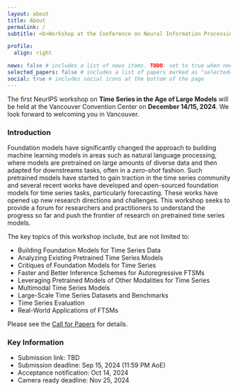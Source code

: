 ```yaml
---
layout: about
title: About
permalink: /
subtitle: <b>Workshop at the Conference on Neural Information Processing Systems (NeurIPS) 2024</b>

profile:
  align: right

news: false # includes a list of news items. TODO: set to true when needed
selected_papers: false # includes a list of papers marked as "selected={true}"
social: true # includes social icons at the bottom of the page
---
```


The first NeurIPS workshop on **Time Series in the Age of Large Models** will be held at the Vancouver Convention Center on **December 14/15, 2024**.
We look forward to welcoming you in Vancouver. 

### Introduction

Foundation models have significantly changed the approach to building machine learning models in areas such as natural language processing, where models are pretrained on large amounts of diverse data and then adapted for downstreams tasks, often in a _zero-shot_ fashion.
Such pretrained models have started to gain traction in the time series community and several recent works have developed and open-sourced foundation models for time series tasks, particularly forecasting.
These works have opened up new research directions and challenges.
This workshop seeks to provide a forum for researchers and practitioners to understand the progress so far and push the frontier of research on pretrained time series models. 

The key topics of this workshop include, but are not limited to:
- Building Foundation Models for Time Series Data
- Analyzing Existing Pretrained Time Series Models
- Critiques of Foundation Models for Time Series
- Faster and Better Inference Schemes for Autoregressive FTSMs
- Leveraging Pretrained Models of Other Modalities for Time Series
- Multimodal Time Series Models
- Large-Scale Time Series Datasets and Benchmarks
- Time Series Evaluation
- Real-World Applications of FTSMs

Please see the [Call for Papers](/call-for-papers/) for details.

### Key Information

- Submission link: TBD
- Submission deadline: Sep 15, 2024 (11:59 PM AoE)
- Acceptance notification: Oct 14, 2024
- Camera ready deadline: Nov 25, 2024


